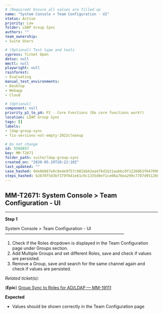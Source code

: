 ```yaml
---
# (Required) Ensure all values are filled up
name: "System Console > Team Configuration - UI"
status: Active
priority: Low
folder: LDAP Group Sync
authors: ""
team_ownership: 
- Suite Users

# (Optional) Test type and tools
cypress: Ticket Open
detox: null
mmctl: null
playwright: null
rainforest: 
- Evaluating
manual_test_environments: 
- Desktop
- Webapp
- Cloud

# (Optional)
component: null
priority_p1_to_p4: P2 - Core Functions (Do core functions work?)
location: LDAP Group Sync
tags: []
labels: 
- ldap-group-sync
- fix-versions-not-empty-2022cleanup

# Do not change
id: 5566857
key: MM-T2671
folder_path: suite/ldap-group-sync
created_on: "2020-05-29T20:22:10Z"
last_updated: ""
case_hashed: 0de86867e0c9e4e9f57c981b643aa476d1b21aabbc0f12260b3f647096d4566754f6d88388a3663da319e204716f0cbe
steps_hashed: b2070f5d3bf379f841e61c0c1335d0ef1ce06a76ea299c7707d95126035f98d3d1245cb5f07bb532d3aa1ebf95b906f5
---
```


## MM-T2671: System Console > Team Configuration - UI

---

**Step 1**

System Console > Team Configuration - UI\
————————————————————————————

1. Check if the Roles dropdown is displayed in the Team Configuration page under Groups section.
2. Add Multiple Groups and set different Roles, save and check if values are persisted.
3. Remove a Group, save and search for the same channel again and check if values are persisted.

_Related ticket(s):_

(**Epic**) [Group Sync to Roles for AD/LDAP — MM-19111](https://mattermost.atlassian.net/browse/MM-19111)

**Expected**

- Values should be shown correctly in the Team Configuration page
